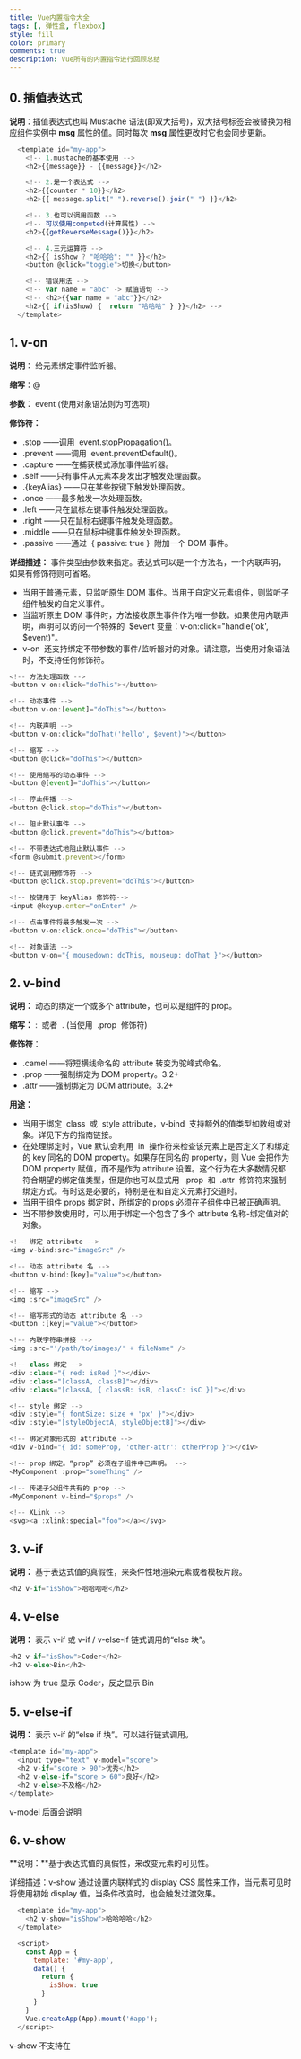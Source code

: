 ```yaml
---
title: Vue内置指令大全
tags: [, 弹性盒, flexbox]
style: fill
color: primary
comments: true
description: Vue所有的内置指令进行回顾总结
---
```


## 0. 插值表达式

**说明**：插值表达式也叫 Mustache 语法(即双大括号)，双大括号标签会被替换为相应组件实例中 **msg** 属性的值。同时每次 **msg** 属性更改时它也会同步更新。

```javascript
  <template id="my-app">
    <!-- 1.mustache的基本使用 -->
    <h2>{{message}} - {{message}}</h2>

    <!-- 2.是一个表达式 -->
    <h2>{{counter * 10}}</h2>
    <h2>{{ message.split(" ").reverse().join(" ") }}</h2>

    <!-- 3.也可以调用函数 -->
    <!-- 可以使用computed(计算属性) -->
    <h2>{{getReverseMessage()}}</h2>

    <!-- 4.三元运算符 -->
    <h2>{{ isShow ? "哈哈哈": "" }}</h2>
    <button @click="toggle">切换</button>

    <!-- 错误用法 -->
    <!-- var name = "abc" -> 赋值语句 -->
    <!-- <h2>{{var name = "abc"}}</h2>
    <h2>{{ if(isShow) {  return "哈哈哈" } }}</h2> -->
  </template>
```

## 1. v-on

**说明**： 给元素绑定事件监听器。

**缩写**：@

**参数**： event (使用对象语法则为可选项)

**修饰符：**

- .stop ——调用  event.stopPropagation()。
- .prevent ——调用  event.preventDefault()。
- .capture ——在捕获模式添加事件监听器。
- .self ——只有事件从元素本身发出才触发处理函数。
- .{keyAlias} ——只在某些按键下触发处理函数。
- .once ——最多触发一次处理函数。
- .left ——只在鼠标左键事件触发处理函数。
- .right ——只在鼠标右键事件触发处理函数。
- .middle ——只在鼠标中键事件触发处理函数。
- .passive ——通过  { passive: true }  附加一个 DOM 事件。

**详细描述：** 事件类型由参数来指定。表达式可以是一个方法名，一个内联声明，如果有修饰符则可省略。

- 当用于普通元素，只监听原生 DOM 事件。当用于自定义元素组件，则监听子组件触发的自定义事件。
- 当监听原生 DOM 事件时，方法接收原生事件作为唯一参数。如果使用内联声明，声明可以访问一个特殊的  $event 变量：v-on:click="handle('ok', $event)"。
- v-on  还支持绑定不带参数的事件/监听器对的对象。请注意，当使用对象语法时，不支持任何修饰符。

```javascript
<!-- 方法处理函数 -->
<button v-on:click="doThis"></button>

<!-- 动态事件 -->
<button v-on:[event]="doThis"></button>

<!-- 内联声明 -->
<button v-on:click="doThat('hello', $event)"></button>

<!-- 缩写 -->
<button @click="doThis"></button>

<!-- 使用缩写的动态事件 -->
<button @[event]="doThis"></button>

<!-- 停止传播 -->
<button @click.stop="doThis"></button>

<!-- 阻止默认事件 -->
<button @click.prevent="doThis"></button>

<!-- 不带表达式地阻止默认事件 -->
<form @submit.prevent></form>

<!-- 链式调用修饰符 -->
<button @click.stop.prevent="doThis"></button>

<!-- 按键用于 keyAlias 修饰符-->
<input @keyup.enter="onEnter" />

<!-- 点击事件将最多触发一次 -->
<button v-on:click.once="doThis"></button>

<!-- 对象语法 -->
<button v-on="{ mousedown: doThis, mouseup: doThat }"></button>

```

## 2. v-bind

**说明：** 动态的绑定一个或多个 attribute，也可以是组件的 prop。

**缩写：** :  或者  . (当使用  .prop  修饰符)

**修饰符**：

- .camel ——将短横线命名的 attribute 转变为驼峰式命名。
- .prop ——强制绑定为 DOM property。3.2+
- .attr ——强制绑定为 DOM attribute。3.2+

**用途：**

- 当用于绑定  class  或  style attribute，v-bind  支持额外的值类型如数组或对象。详见下方的指南链接。
- 在处理绑定时，Vue 默认会利用  in  操作符来检查该元素上是否定义了和绑定的 key 同名的 DOM property。如果存在同名的 property，则 Vue 会把作为 DOM property 赋值，而不是作为 attribute 设置。这个行为在大多数情况都符合期望的绑定值类型，但是你也可以显式用  .prop  和  .attr  修饰符来强制绑定方式。有时这是必要的，特别是在和自定义元素打交道时。
- 当用于组件 props 绑定时，所绑定的 props 必须在子组件中已被正确声明。
- 当不带参数使用时，可以用于绑定一个包含了多个 attribute 名称-绑定值对的对象。

```javascript
<!-- 绑定 attribute -->
<img v-bind:src="imageSrc" />

<!-- 动态 attribute 名 -->
<button v-bind:[key]="value"></button>

<!-- 缩写 -->
<img :src="imageSrc" />

<!-- 缩写形式的动态 attribute 名 -->
<button :[key]="value"></button>

<!-- 内联字符串拼接 -->
<img :src="'/path/to/images/' + fileName" />

<!-- class 绑定 -->
<div :class="{ red: isRed }"></div>
<div :class="[classA, classB]"></div>
<div :class="[classA, { classB: isB, classC: isC }]"></div>

<!-- style 绑定 -->
<div :style="{ fontSize: size + 'px' }"></div>
<div :style="[styleObjectA, styleObjectB]"></div>

<!-- 绑定对象形式的 attribute -->
<div v-bind="{ id: someProp, 'other-attr': otherProp }"></div>

<!-- prop 绑定。“prop” 必须在子组件中已声明。 -->
<MyComponent :prop="someThing" />

<!-- 传递子父组件共有的 prop -->
<MyComponent v-bind="$props" />

<!-- XLink -->
<svg><a :xlink:special="foo"></a></svg>

```

## 3. v-if

**说明：** 基于表达式值的真假性，来条件性地渲染元素或者模板片段。

```javascript
<h2 v-if="isShow">哈哈哈哈</h2>
```

## 4. v-else

**说明：** 表示 v-if 或 v-if / v-else-if 链式调用的“else 块”。

```javascript
<h2 v-if="isShow">Coder</h2>
<h2 v-else>Bin</h2>
```

ishow 为 true 显示 Coder，反之显示 Bin

## 5. v-else-if

**说明：** 表示 v-if 的“else if 块”。可以进行链式调用。

```javascript
<template id="my-app">
  <input type="text" v-model="score">
  <h2 v-if="score > 90">优秀</h2>
  <h2 v-else-if="score > 60">良好</h2>
  <h2 v-else>不及格</h2>
</template>
```

v-model 后面会说明

## 6. v-show

**说明：**基于表达式值的真假性，来改变元素的可见性。

详细描述：v-show 通过设置内联样式的 display CSS 属性来工作，当元素可见时将使用初始 display 值。当条件改变时，也会触发过渡效果。

```javascript
  <template id="my-app">
    <h2 v-show="isShow">哈哈哈哈</h2>
  </template>

  <script>
    const App = {
      template: '#my-app',
      data() {
        return {
          isShow: true
        }
      }
    }
    Vue.createApp(App).mount('#app');
  </script>
```

v-show 不支持在 <template> 元素上使用，也不能和 v-else 搭配使用。

## 7. v-model

**说明：** 在表单输入元素或组件上创建双向绑定。
**仅限：** <input>、<select>、 <textarea>、components
**修饰符**：

- .lazy ——监听  change  事件而不是  input
- .number ——将输入的合法符串转为数字
- .trim ——移除输入内容两端空格

基本使用：

```javascript
  <template id="my-app">
    <!-- 1.v-bind value的绑定 2.监听input事件, 更新message的值 -->
    <!-- <input type="text" :value="message" @input="inputChange"> -->

    <input type="text" v-model="message">
    <h2>{{message}}</h2>
  </template>

  <script>
    const App = {
      template: '#my-app',
      data() {
        return {
          message: "Hello World"
        }
      },
      methods: {
        inputChange(event) {
          this.message = event.target.value;
        }
      }
    }
    Vue.createApp(App).mount('#app');
```

**绑定其他表单：**

```javascript
  <template id="my-app">
    <!-- 1.绑定textarea -->
    <label for="intro">
      自我介绍
      <textarea name="intro" id="intro" cols="30" rows="10" v-model="intro"></textarea>
    </label>
    <h2>intro: {{intro}}</h2>

    <!-- 2.checkbox -->
    <!-- 2.1.单选框 -->
    <label for="agree">
      <input id="agree" type="checkbox" v-model="isAgree"> 同意协议
    </label>
    <h2>isAgree: {{isAgree}}</h2>

    <!-- 2.2.多选框 -->
    <span>你的爱好: </span>
    <label for="basketball">
      <input id="basketball" type="checkbox" v-model="hobbies" value="basketball"> 篮球
    </label>
    <label for="football">
      <input id="football" type="checkbox" v-model="hobbies" value="football"> 足球
    </label>
    <label for="tennis">
      <input id="tennis" type="checkbox" v-model="hobbies" value="tennis"> 网球
    </label>
    <h2>hobbies: {{hobbies}}</h2>

    <!-- 3.radio -->
    <span>你的爱好: </span>
    <label for="male">
      <input id="male" type="radio" v-model="gender" value="male">男
    </label>
    <label for="female">
      <input id="female" type="radio" v-model="gender" value="female">女
    </label>
    <h2>gender: {{gender}}</h2>

    <!-- 4.select -->
    <span>喜欢的水果: </span>
    <select v-model="fruit" multiple size="2">
      <option value="apple">苹果</option>
      <option value="orange">橘子</option>
      <option value="banana">香蕉</option>
    </select>
    <h2>fruit: {{fruit}}</h2>
  </template>

  <script>
    const App = {
      template: '#my-app',
      data() {
        return {
          intro: "Hello World",
          isAgree: false,
          hobbies: ["basketball"],
          gender: "",
          fruit: "orange"
        }
      },
      methods: {
        commitForm() {
          axios
        }
      }
    }

    Vue.createApp(App).mount('#app');
  </script>
```

**v-model 修饰符的使用**

```javascript
 <template id="my-app">
    <!-- 1.lazy修饰符 -->
    <!-- <input type="text" v-model.lazy="message"> -->

    <!-- 2.number修饰符 -->
    <!-- <input type="text" v-model.number="message">
    <h2>{{message}}</h2>
    <button @click="showType">查看类型</button> -->

    <!-- 3.trim修饰符 -->
    <input type="text" v-model.trim="message">
    <button @click="showResult">查看结果</button>
  </template>

  <script>
    const App = {
      template: '#my-app',
      data() {
        return {
          message: "Hello World"
        }
      },
      methods: {
        showType() {
          console.log(this.message, typeof this.message);
        },
        showResult() {
          console.log(this.message);
        }
      }
    }

    Vue.createApp(App).mount('#app');
  </script>
```

## 8. v-for

**说明：** 基于原始数据多次渲染元素或模板块。

**详细描述：**

指令值必须使用特殊语法 alias in expression 为正在迭代的元素提供一个别名：

```javascript
<div v-for="item in items">
  {{ item.text }}
</div>
```

或者，你也可以为索引指定别名 (如果用在对象，则是键值)：

```javascript
<div v-for="(item, index) in items"></div>
<div v-for="(value, key) in object"></div>
<div v-for="(value, name, index) in object"></div>
```

v-for 的默认方式是尝试就地更新元素而不移动它们。要强制其重新排序元素，你需要用特殊 attribute key 来提供一个排序提示：

```javascript
<div v-for="item in items" :key="item.id">
  {{ item.text }}
</div>
```

## 9. v-slot

**说明：** 用于声明具名插槽或是期望接收 props 的作用域插槽。

**缩写：** #

**参数：**插槽名 (可选，默认是 default)

**仅限：**

- <template>
- components (用于带有 prop 的单个默认插槽)
  **示例**

```javascript
<!-- 具名插槽 -->
<BaseLayout>
  <template v-slot:header>
    Header content
  </template>

  <template v-slot:default>
    Default slot content
  </template>

  <template v-slot:footer>
    Footer content
  </template>
</BaseLayout>

<!-- 接收 prop 的具名插槽 -->
<InfiniteScroll>
  <template v-slot:item="slotProps">
    <div class="item">
      {{ slotProps.item.text }}
    </div>
  </template>
</InfiniteScroll>

<!-- 接收 prop 的默认插槽，并解构 -->
<Mouse v-slot="{ x, y }">
  Mouse position: {{ x }}, {{ y }}
</Mouse>
```

## 10. v-text

**说明：** 更新元素的文本内容。
**详细描述：** v-text  通过设置元素的  textContent  属性来工作，因此它将覆盖元素中所有现有的内容。如果你需要更新  textContent  的部分，应该使用  mustache interpolations  代替。

```javascript
<span v-text="msg"></span>
<!-- 等同于 -->
<span>{{msg}}</span>
```

## 11. v-html

**说明：** 更新元素的 innerHTML。

**详细描述：** v-html 的内容直接作为普通 HTML 插入—— Vue 模板语法是不会被解析的。如果你发现自己正打算用 v-html 来编写模板，不如重新想想怎么使用组件来代替。

> 安全说明: 在你的站点上动态渲染任意的 HTML 是非常危险的，因为它很容易导致 XSS 攻击。请只对可信内容使用 HTML 插值，绝不要将用户提供的内容作为插值

```javascript
<div v-html="html"></div>
```

## 12. v-pre

说明： 跳过该元素及其所有子元素的编译。

详细描述： 元素内具有 v-pre，所有 Vue 模板语法都会被保留并按原样渲染。最常见的用例就是显示原始双大括号标签及内容。

```javascript
<span v-pre>{{ this will not be compiled }}</span>
```

## 13. v-once

**说明：** 仅渲染元素和组件一次，并跳过之后的更新。

**详细描述：** 在随后的重新渲染，元素/组件及其所有子项将被当作静态内容并跳过渲染。这可以用来优化更新时的性能。

```javascript
<!-- 单个元素 -->
<span v-once>This will never change: {{msg}}</span>
<!-- 带有子元素的元素 -->
<div v-once>
  <h1>comment</h1>
  <p>{{msg}}</p>
</div>
<!-- 组件 -->
<MyComponent v-once :comment="msg" />
<!-- `v-for` 指令 -->
<ul>
  <li v-for="i in list" v-once>{{i}}</li>
</ul>
```

## 14. v-cloak
**说明：** 用于隐藏尚未完成编译的 DOM 模板。
**详细描述：**该指令只在没有构建步骤的环境下需要使用。

* 当使用直接在 DOM 中书写的模板时，可能会出现一种叫做“未编译模板闪现”的情况：用户可能先看到的是还没编译完成的双大括号标签，直到挂载的组件将它们替换为实际渲染的内容。
* v-cloak 会保留在所绑定的元素上，直到相关组件实例被挂载后才移除。配合像 [v-cloak] { display: none } 这样的 CSS 规则，它可以在组件编译完毕前隐藏原始模板。

```javascript
[v-cloak] {
  display: none;
}
```
```javascript
<div v-cloak>
  {{ message }}
</div>
```
